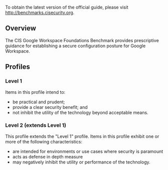 To obtain the latest version of the official guide, please visit http://benchmarks.cisecurity.org.

## Overview

The CIS Google Workspace Foundations Benchmark provides prescriptive guidance for establishing a secure configuration posture for Google Workspace.

## Profiles

### Level 1

Items in this profile intend to:
- be practical and prudent;
- provide a clear security benefit; and
- not inhibit the utility of the technology beyond acceptable means.

### Level 2 (extends Level 1)

This profile extends the "Level 1" profile. Items in this profile exhibit one or more of the following characteristics:
- are intended for environments or use cases where security is paramount
- acts as defense in depth measure
- may negatively inhibit the utility or performance of the technology.
